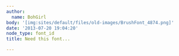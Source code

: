 ```yaml
---
author:
  name: BohGirl
body: '[img:sites/default/files/old-images/BrushFont_4874.png]'
date: '2013-07-20 19:04:20'
node_type: font_id
title: Need this font...

---
```

